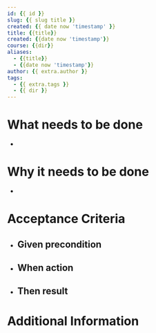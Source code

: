 ```yaml
---
id: {{ id }}
slug: {{ slug title }}
created: {{ date now 'timestamp' }}
title: {{title}}
created: {{date now 'timestamp'}}
course: {{dir}}
aliases:
  - {{title}}
  - {{date now 'timestamp'}}
author: {{ extra.author }}
tags:
  - {{ extra.tags }}
  - {{ dir }}
---
```


# What needs to be done

-

# Why it needs to be done

-

# Acceptance Criteria

- ## **Given** precondition
- ## **When** action
- ## **Then** result

# Additional Information
